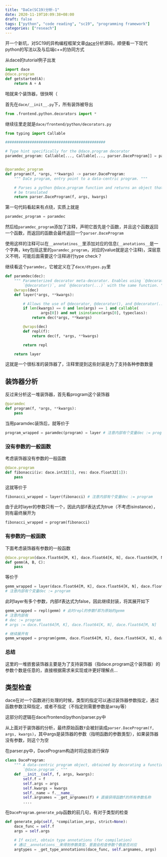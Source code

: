```yaml
---
title: "DaCe(SC19)分析-1"
date: 2020-11-19T10:09:38+08:00
draft: false
tags: ["python", "code reading", "sc19", "programming framework"]
categories: ["reseach"]
---
```


开一个新坑，对SC19的异构编程框架文章[dace](https://arxiv.org/abs/1902.10345)分析源码，顺便看一下现代python的写法以及与后端c++的协同方式

从dace的tutorial例子出发

```python
import dace
@dace.program
def getstarted(A):
    return A + A
```

啪就来个装饰器，很快啊（

首先在```dace/__init__.py```下，所有装饰被导出

```python
from .frontend.python.decorators import *
```

继续往里走就是```dace/frontend/python/decorators.py```

```python
from typing import Callable

#############################################

# Type hint specifically for the @dace.program decorator
paramdec_program: Callable[..., Callable[..., parser.DaceProgram]] = paramdec


@paramdec_program
def program(f, *args, **kwargs) -> parser.DaceProgram:
    """ DaCe program, entry point to a data-centric program. """

    # Parses a python @dace.program function and returns an object that can
    # be translated
    return parser.DaceProgram(f, args, kwargs)

```

第一句代码看起来有点绕，实质上就是

```python
paramdec_program = paramdec
```

然后给```paramdec_program```添加了注释，声明它首先是个函数，并且这个函数返回一个函数，而返回的函数会最终返回一个```parser.DaceProgram```

使用这样的注释可以在``__annotatinos__``里添加对应的信息(```__anotations__```是一个字典，key包括这里的```paramdec_program```，对应的value就是这个注释)，深层意义不明，可能后面需要这个注释进行type check？

继续看这个```paramdec```，它被定义在了```dace/dtypes.py```里

```python
def paramdec(dec):
    """ Parameterized decorator meta-decorator. Enables using `@decorator`,
        `@decorator()`, and `@decorator(...)` with the same function. """
    @wraps(dec)
    def layer(*args, **kwargs):

        # Allows the use of @decorator, @decorator(), and @decorator(...)
        if len(kwargs) == 0 and len(args) == 1 and callable(
                args[0]) and not isinstance(args[0], typeclass):
            return dec(*args, **kwargs)

        @wraps(dec)
        def repl(f):
            return dec(f, *args, **kwargs)

        return repl

    return layer
```

这就是一个很标准的装饰器了，注释里提到这些封装是为了支持各种参数数量

## 装饰器分析

反过来分析这一堆装饰器，首先看program这个装饰器

```python
@paramdec
def program(f, *args, **kwargs):
    pass
```

当用paramdec装饰后，就等价于

```python
program_wrapped = paramdec(program) = layer # 注意内部有个变量dec := program
```

### 没有参数的一般函数

考虑装饰器没有参数的一般函数

```python
@dace.program
def fibonacci(iv: dace.int32[1], res: dace.float32[1]):
    pass
```

这就等价于

```python
fibonacci_wrapped = layer(fibonacci) # 注意内部有个变量dec := program
```

由于此时layer的参数只有一个，因此内部if表达式为true（不考虑isinstance），则有最终展开为

```python
fibonacci_wrapped = program(fibonacci)
```

### 有参数的一般函数

下面考虑装饰器有参数的一般函数

```python
@dace.program(dace.float64[M, K], dace.float64[K, N], dace.float64[M, N])
def gemm(A, B, C):
    pass
```

等价于

```python
gemm_wrapped = layer(dace.float64[M, K], dace.float64[K, N], dace.float64[M, N])(gemm)
# 注意内部有个变量dec := program
```

此时layer有多个参数，内部if表达式为false，因此继续封装，将其展开如下

```python
gemm_wrapped = repl(gemm) # 此时repl的参数f即为原始的gemm
# 注意内部有
# dec := program
# args := dace.float64[M, K], dace.float64[K, N], dace.float64[M, N]

# 继续展开有
gemm_wrapped = program(gemm, dace.float64[M, K], dace.float64[K, N], dace.float64[M, N])
```

### 总结

这里的一堆嵌套装饰器主要是为了支持装饰器（指dace.program这个装饰器）的参数个数是任意的，直接根据需求来实现或许更好理解点...

## 类型检查

dace在对一个函数进行处理的时候，类型的指定可以通过装饰器参数指定，通过函数参数注释指定，或者不指定（不指定则需要参数是array等）

这部分的逻辑在dace/frontend/python/parser.py中

从上面对于装饰器的分析，最终原始函数```f```会被封装成```parser.DaceProgram(f, args, kwargs)```，其中args是装饰器的参数（指明函数的参数类型），如果装饰器没有参数，则这个为空

在parser.py中，DaceProgram构造时将这些进行保存

```python
class DaceProgram:
    """ A data-centric program object, obtained by decorating a function with
        `@dace.program`. """
    def __init__(self, f, args, kwargs):
        self.f = f
        self.args = args
        self.kwargs = kwargs
        self._name = f.__name__
        self.argnames = _get_argnames(f) # 直接获得函数f的所有参数名称
		....
```

在```DaceProgram.generate_pdp```函数的前几句，有对于类型的检查

```python
def generate_pdp(self, *compilation_args, strict=None):
    dace_func = self.f
    args = self.args

    # If exist, obtain type annotations (for compilation)
    # 通过__annotations__来得到参数类型，里面会检查参数个数是否对应
    argtypes = _get_type_annotations(dace_func, self.argnames, args)
```

